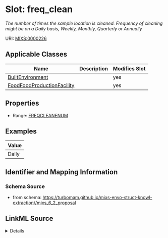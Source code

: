 # Slot: freq_clean


_The number of times the sample location is cleaned. Frequency of cleaning might be on a Daily basis, Weekly, Monthly, Quarterly or Annually_



URI: [MIXS:0000226](https://w3id.org/mixs/0000226)



<!-- no inheritance hierarchy -->




## Applicable Classes

| Name | Description | Modifies Slot |
| --- | --- | --- |
[BuiltEnvironment](BuiltEnvironment.md) |  |  yes  |
[FoodFoodProductionFacility](FoodFoodProductionFacility.md) |  |  yes  |







## Properties

* Range: [FREQCLEANENUM](FREQCLEANENUM.md)






## Examples

| Value |
| --- |
| Daily |

## Identifier and Mapping Information







### Schema Source


* from schema: https://turbomam.github.io/mixs-envo-struct-knowl-extraction//mixs_6_2_proposal




## LinkML Source

<details>
```yaml
name: freq_clean
description: The number of times the sample location is cleaned. Frequency of cleaning
  might be on a Daily basis, Weekly, Monthly, Quarterly or Annually
title: frequency of cleaning
notes:
- frequency
examples:
- value: Daily
from_schema: https://turbomam.github.io/mixs-envo-struct-knowl-extraction//mixs_6_2_proposal
rank: 1000
slot_uri: MIXS:0000226
multivalued: false
alias: freq_clean
domain_of:
- BuiltEnvironment
- FoodFoodProductionFacility
range: FREQ_CLEAN_ENUM
required: false
recommended: false

```
</details>